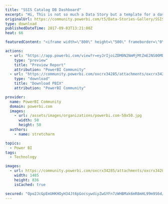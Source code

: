 ```yaml
---
title: "SSIS Catalog DB Dashboard"
excerpt: "Hi, This is not so much a Data Story but a template for a dashboard for looking at your own SSIS activity. I use SSIS extensively with my job and"
originalUrl: https://community.powerbi.com/t5/Data-Stories-Gallery/SSIS-Catalog-DB-Dashboard/m-p/244677
type: download
publishedDateTime: 2017-09-03T13:21:00Z
heat: 66

featuredContent: "<iframe width=\"800\" height=\"500\" frameborder=\"0\" src=\"https://app.powerbi.com/view?r=eyJrIjoiZDM0N2NmMjMtZmE2NS00MDE1LWJkOWQtZmFmZmZkMzI4ZDBkIiwidCI6ImEwYTcyYzIzLTdlMWEtNGYxOC05NDU4LTlhNzUyYTEzMTg1NCJ9\"></iframe>"

actions:
  - url: "https://app.powerbi.com/view?r=eyJrIjoiZDM0N2NmMjMtZmE2NS00MDE1LWJkOWQtZmFmZmZkMzI4ZDBkIiwidCI6ImEwYTcyYzIzLTdlMWEtNGYxOC05NDU4LTlhNzUyYTEzMTg1NCJ9"
    type: "preview"
    title: "Preview Report"
    attribution: "PowerBI Community"
  - url: "https://community.powerbi.com/oxcrx34285/attachments/oxcrx34285/DataStoriesGallery/1110/8/SSISDB_Dashboard%20v1.03%20Blank.pbix"
    type: "download"
    title: "Download PBIX"
    attribution: "PowerBI Community"

provider:
  name: PowerBI Community
  domain: powerbi.com
  images:
    - url: /assets/images/organizations/powerbi.com-50x50.jpg
      width: 50
      height: 50
  authors:
    - name: stretcharm

topics:
  - Power BI
tags:
  - Technology

images:
  - url: https://community.powerbi.com/oxcrx34285/attachments/oxcrx34285/DataStoriesGallery/1110/7/SSISDB_Dashboard_v1_03_Summary-Summary2.PNG
    width: 1485
    height: 836
    isCached: true

secured: "Opo2JcGpEmUHKHOyH34Jt6pGocsywdiyZwGYFn7zWHBMak6mR8mHL99m9S6d/Y9FfuBJpKEjq38VmUrWS/GEBVXHPaJCMMonY7Kfll4abePPSOcTVnnY/xJ4gHejvyr/fIQTwAkJH5qv+Utx5LNG3AHtdtcECEVXA+5XNCb1lZ0ZTdlEJLYzCDj8ZDvw86rfjzHm3tKkD416kctGjkycYj1UA1tKCaZFBywCV0VAoXWBcGznL1fsw97ZYNkNUeBsp00cD4y1MW0chKjxdMcOpN06FYDuWCEG5ZDbo6ydU/BJBw38inBtSjTpwE8ty+9gM1WehzQli0+ORSTUkKup0whntzXk/m3VHhDBiL2QWLL683azRzeLy9p/FnxocsfkKbaFQ+4/W8JSdhBV75hd1P/51CblidsZ59iTXsUyNQM=;aHh4Bm+QUy8Y8FZhyJpvKg=="
---
```


